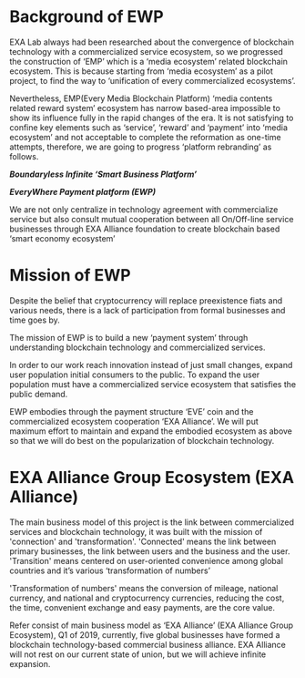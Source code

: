 # Background of EWP
EXA Lab always had been researched about the convergence of blockchain technology with a commercialized service ecosystem, so we progressed the construction of ‘EMP’ which is a ‘media ecosystem’ related blockchain ecosystem. This is because starting from ‘media ecosystem’ as a pilot project, to find the way to ‘unification of every commercialized ecosystems’.
 
Nevertheless, EMP(Every Media Blockchain Platform) ‘media contents related reward system’ ecosystem has narrow based-area impossible to show its influence fully in the rapid changes of the era.
It is not satisfying to confine key elements such as ‘service’, ‘reward’ and ‘payment’ into ‘media ecosystem’ and not acceptable to complete the reformation as one-time attempts, therefore, we are going to progress ‘platform rebranding’ as follows.

***Boundaryless Infinite ‘Smart Business Platform’***

***EveryWhere Payment platform (EWP)***

We are not only centralize in technology agreement with commercialize service but also consult mutual cooperation between all On/Off-line service businesses through EXA Alliance foundation to create blockchain based ‘smart economy ecosystem’


# Mission of EWP
Despite the belief that cryptocurrency will replace preexistence fiats and various needs, there is a lack of participation from formal businesses and time goes by.

The mission of EWP is to build a new ‘payment system’ through understanding blockchain technology and commercialized services.

In order to our work reach innovation instead of just small changes, expand user population initial consumers to the public. To expand the user population must have a commercialized service ecosystem that satisfies the public demand.

EWP embodies through the payment structure ‘EVE’ coin and the commercialized ecosystem cooperation ‘EXA Alliance’. We will put maximum effort to maintain and expand the embodied ecosystem as above so that we will do best on the popularization of blockchain technology.

# EXA Alliance Group Ecosystem (EXA Alliance)
The main business model of this project is the link between commercialized services and blockchain technology, it was built with the mission of 'connection' and 'transformation'.
'Connected' means the link between primary businesses, the link between users and the business and the user.
'Transition' means centered on user-oriented convenience among global countries and it’s various ‘transformation of numbers’

'Transformation of numbers' means the conversion of mileage, national currency, and national and cryptocurrency currencies, reducing the cost, the time, convenient exchange and easy payments, are the core value.

Refer consist of main business model as ‘EXA Alliance’ (EXA Alliance Group Ecosystem), Q1 of 2019, currently,  five global businesses have formed a blockchain technology-based commercial business alliance.
EXA Alliance will not rest on our current state of union, but we will achieve infinite expansion.
